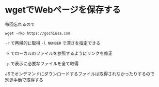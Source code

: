 # wgetでWebページを保存する
毎回忘れるので

```shell
wget -rkp https://gochiusa.com
```

`-r` で再帰的に取得 `-l NUMBER` で深さを指定できる

`-k` でローカルのファイルを参照するようにリンクを修正

`-p` で表示に必要なファイルを全て取得

JSでオンデマンドにダウンロードするファイルは取得されなかったりするので別途手動で取得する
